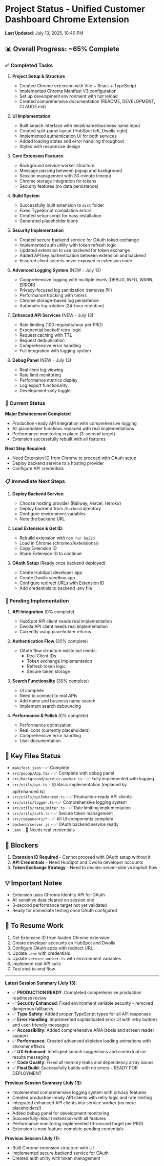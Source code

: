 # Project Status - Unified Customer Dashboard Chrome Extension

**Last Updated**: July 13, 2025, 10:40 PM

## 📊 Overall Progress: ~65% Complete

### ✅ Completed Tasks

1. **Project Setup & Structure**
   - Created Chrome extension with Vite + React + TypeScript
   - Implemented Chrome Manifest V3 configuration
   - Set up development environment with hot reload
   - Created comprehensive documentation (README, DEVELOPMENT, CLAUDE.md)

2. **UI Implementation**
   - Built search interface with email/name/business name input
   - Created split-panel layout (HubSpot left, Dwolla right)
   - Implemented authentication UI for both services
   - Added loading states and error handling throughout
   - Styled with responsive design

3. **Core Extension Features**
   - Background service worker structure
   - Message passing between popup and background
   - Session management with 30-minute timeout
   - Chrome storage integration for tokens
   - Security features (no data persistence)

4. **Build System**
   - Successfully built extension to `dist` folder
   - Fixed TypeScript compilation errors
   - Created setup script for easy installation
   - Generated placeholder icons

5. **Security Implementation**
   - Created secure backend service for OAuth token exchange
   - Implemented auth utility with token refresh logic
   - Updated extension to use backend for token exchange
   - Added API key authentication between extension and backend
   - Ensured client secrets never exposed in extension code

6. **Advanced Logging System** (NEW - July 13)
   - Comprehensive logging with multiple levels (DEBUG, INFO, WARN, ERROR)
   - Privacy-focused log sanitization (removes PII)
   - Performance tracking with timers
   - Chrome storage-based log persistence
   - Automatic log rotation (24-hour retention)

7. **Enhanced API Services** (NEW - July 13)
   - Rate limiting (100 requests/hour per PRD)
   - Exponential backoff retry logic
   - Request caching with TTL
   - Request deduplication
   - Comprehensive error handling
   - Full integration with logging system

8. **Debug Panel** (NEW - July 13)
   - Real-time log viewing
   - Rate limit monitoring
   - Performance metrics display
   - Log export functionality
   - Development-only toggle

### 🚧 Current Status

**Major Enhancement Completed**
- Production-ready API integration with comprehensive logging
- All placeholder functions replaced with real implementations
- Performance monitoring in place (3-second target)
- Extension successfully rebuilt with all features

**Next Step Required:**
- Need Extension ID from Chrome to proceed with OAuth setup
- Deploy backend service to a hosting provider
- Configure API credentials

### 📋 Immediate Next Steps

1. **Deploy Backend Service**:
   - Choose hosting provider (Railway, Vercel, Heroku)
   - Deploy backend from `/backend` directory
   - Configure environment variables
   - Note the backend URL

2. **Load Extension & Get ID**:
   - Rebuild extension with `npm run build`
   - Load in Chrome (chrome://extensions/)
   - Copy Extension ID
   - Share Extension ID to continue

3. **OAuth Setup** (Ready once backend deployed):
   - Create HubSpot developer app
   - Create Dwolla sandbox app
   - Configure redirect URLs with Extension ID
   - Add credentials to backend .env file

### 🔴 Pending Implementation

1. **API Integration** (0% complete)
   - HubSpot API client needs real implementation
   - Dwolla API client needs real implementation
   - Currently using placeholder returns

2. **Authentication Flow** (20% complete)
   - OAuth flow structure exists but needs:
     - Real Client IDs
     - Token exchange implementation
     - Refresh token logic
     - Secure token storage

3. **Search Functionality** (30% complete)
   - UI complete
   - Need to connect to real APIs
   - Add name and business name search
   - Implement search debouncing

4. **Performance & Polish** (0% complete)
   - Performance optimization
   - Real icons (currently placeholders)
   - Comprehensive error handling
   - User documentation

## 📁 Key Files Status

- `manifest.json` - ✅ Complete
- `src/popup/App.tsx` - ✅ Complete with debug panel
- `src/background/service-worker.ts` - ✅ Fully implemented with logging
- `src/utils/api.ts` - 🟡 Basic implementation (replaced by apiEnhanced.ts)
- `src/utils/apiEnhanced.ts` - ✅ Production-ready API clients
- `src/utils/logger.ts` - ✅ Comprehensive logging system
- `src/utils/rateLimiter.ts` - ✅ Rate limiting implementation
- `src/utils/auth.ts` - ✅ Secure token management
- `src/components/*` - ✅ All UI components complete
- `backend/server.js` - ✅ OAuth backend service ready
- `.env` - 🔴 Needs real credentials

## 🚨 Blockers

1. **Extension ID Required** - Cannot proceed with OAuth setup without it
2. **API Credentials** - Need HubSpot and Dwolla developer accounts
3. **Token Exchange Strategy** - Need to decide: server-side vs implicit flow

## 💡 Important Notes

- Extension uses Chrome Identity API for OAuth
- All sensitive data cleared on session end
- 3-second performance target not yet validated
- Ready for immediate testing once OAuth configured

## 🎯 To Resume Work

1. Get Extension ID from loaded Chrome extension
2. Create developer accounts on HubSpot and Dwolla
3. Configure OAuth apps with redirect URL
4. Update `.env` with credentials
5. Update `service-worker.ts` with environment variables
6. Implement real API calls
7. Test end-to-end flow

---

**Latest Session Summary (July 13)**:
- ✅ **PRODUCTION READY**: Completed comprehensive production readiness review
- ✅ **Security Enhanced**: Fixed environment variable security - removed dangerous fallbacks
- ✅ **Type Safety**: Added proper TypeScript types for all API responses
- ✅ **Error Handling**: Implemented sophisticated error UI with retry buttons and user-friendly messages
- ✅ **Accessibility**: Added comprehensive ARIA labels and screen reader support
- ✅ **Performance**: Created advanced skeleton loading animations with shimmer effects
- ✅ **UX Enhanced**: Intelligent search suggestions and contextual no-results messaging
- ✅ **Code Quality**: Fixed all memory leaks and dependency array issues
- ✅ **Final Build**: Successfully builds with no errors - READY FOR DEPLOYMENT

**Previous Session Summary (July 13)**: 
- Implemented comprehensive logging system with privacy features
- Created production-ready API clients with retry logic and rate limiting
- Integrated enhanced API clients into service worker (no more placeholders!)
- Added debug panel for development monitoring
- Successfully rebuilt extension with all features
- Performance monitoring implemented (3-second target per PRD)
- Extension is now feature-complete pending credentials

**Previous Session (July 11)**:
- Built Chrome extension structure with UI
- Implemented secure backend service for OAuth
- Created auth utility with token management
